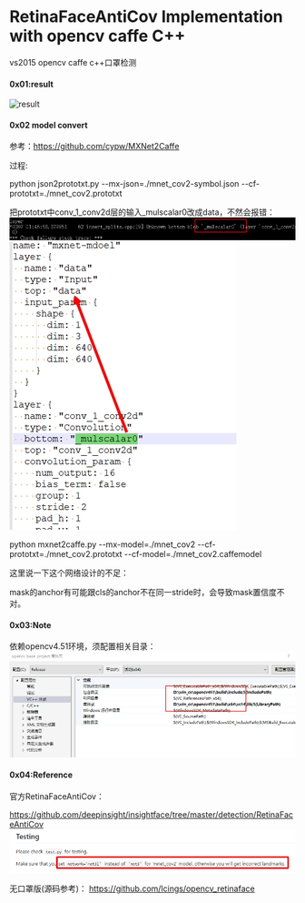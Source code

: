 # RetinaFaceAntiCov Implementation with opencv caffe C++ 
vs2015 opencv caffe c++口罩检测

#### 0x01:result

![result](./img/demo.gif)

#### 0x02 model convert
参考：https://github.com/cypw/MXNet2Caffe

过程:

python json2prototxt.py --mx-json=./mnet_cov2-symbol.json --cf-prototxt=./mnet_cov2.prototxt

把prototxt中conv_1_conv2d层的输入_mulscalar0改成data，不然会报错：
![error1](./img/error1.jpg)
![convert](./img/convert.jpg)

python mxnet2caffe.py --mx-model=./mnet_cov2 --cf-prototxt=./mnet_cov2.prototxt --cf-model=./mnet_cov2.caffemodel

这里说一下这个网络设计的不足：

mask的anchor有可能跟cls的anchor不在同一stride时，会导致mask置信度不对。

#### 0x03:Note
依赖opencv4.51环境，须配置相关目录：
![project_set](./img/project_set.jpg)

#### 0x04:Reference
官方RetinaFaceAntiCov：

https://github.com/deepinsight/insightface/tree/master/detection/RetinaFaceAntiCov
![note](./img/note.jpg)

无口罩版(源码参考)：
https://github.com/lcings/opencv_retinaface
